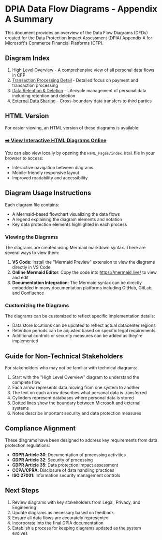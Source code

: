# DPIA Data Flow Diagrams - Appendix A Summary

This document provides an overview of the Data Flow Diagrams (DFDs) created for the Data Protection Impact Assessment (DPIA) Appendix A for Microsoft's Commerce Financial Platforms (CFP).

## Diagram Index

1. [High Level Overview](generated%20md%20files/high_level_overview.md) - A comprehensive view of all personal data flows in CFP
2. [Transaction Processing Detail](generated%20md%20files/transaction_processing_detail.md) - Detailed focus on payment and transaction processing
3. [Data Retention & Deletion](generated%20md%20files/data_retention_deletion.md) - Lifecycle management of personal data including retention and deletion
4. [External Data Sharing](generated%20md%20files/external_data_sharing.md) - Cross-boundary data transfers to third parties

## HTML Version

For easier viewing, an HTML version of these diagrams is available:

### [➡️ View Interactive HTML Diagrams Online](https://davidkhalifa.github.io/DPIA-DFD/HTML_Pages/index.html)

You can also view locally by opening the `HTML_Pages/index.html` file in your browser to access:

- Interactive navigation between diagrams
- Mobile-friendly responsive layout
- Improved readability and accessibility

## Diagram Usage Instructions

Each diagram file contains:
- A Mermaid-based flowchart visualizing the data flows
- A legend explaining the diagram elements and notation
- Key data protection elements highlighted in each process

### Viewing the Diagrams

The diagrams are created using Mermaid markdown syntax. There are several ways to view them:

1. **VS Code**: Install the "Mermaid Preview" extension to view the diagrams directly in VS Code
2. **Online Mermaid Editor**: Copy the code into https://mermaid.live/ to view and edit
3. **Documentation Integration**: The Mermaid syntax can be directly embedded in many documentation platforms including GitHub, GitLab, and Confluence

### Customizing the Diagrams

The diagrams can be customized to reflect specific implementation details:

- Data store locations can be updated to reflect actual datacenter regions
- Retention periods can be adjusted based on specific legal requirements
- Additional controls or security measures can be added as they're implemented

## Guide for Non-Technical Stakeholders

For stakeholders who may not be familiar with technical diagrams:

1. Start with the "High Level Overview" diagram to understand the complete flow
2. Each arrow represents data moving from one system to another
3. The text on each arrow describes what personal data is transferred
4. Cylinders represent databases where personal data is stored
5. Dotted lines show the boundary between Microsoft and external systems
6. Notes describe important security and data protection measures

## Compliance Alignment

These diagrams have been designed to address key requirements from data protection regulations:

- **GDPR Article 30**: Documentation of processing activities
- **GDPR Article 32**: Security of processing
- **GDPR Article 35**: Data protection impact assessment
- **CCPA/CPRA**: Disclosure of data handling practices
- **ISO 27001**: Information security management controls

## Next Steps

1. Review diagrams with key stakeholders from Legal, Privacy, and Engineering
2. Update diagrams as necessary based on feedback
3. Ensure all data flows are accurately represented
4. Incorporate into the final DPIA documentation
5. Establish a process for keeping diagrams updated as the system evolves
